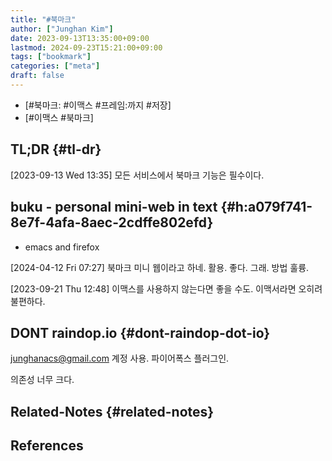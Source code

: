 ```yaml
---
title: "#북마크"
author: ["Junghan Kim"]
date: 2023-09-13T13:35:00+09:00
lastmod: 2024-09-23T15:21:00+09:00
tags: ["bookmark"]
categories: ["meta"]
draft: false
---
```


-   [#북마크: #이맥스 #프레임:까지 #저장]
-   [#이맥스 #북마크]


## TL;DR {#tl-dr}

<span class="timestamp-wrapper"><span class="timestamp">[2023-09-13 Wed 13:35] </span></span> 모든 서비스에서 북마크 기능은 필수이다.


## buku - personal mini-web in text {#h:a079f741-8e7f-4afa-8aec-2cdffe802efd}

-   emacs and firefox

<span class="timestamp-wrapper"><span class="timestamp">[2024-04-12 Fri 07:27] </span></span> 북마크 미니 웹이라고 하네. 활용. 좋다. 그래. 방법 훌륭.

<span class="timestamp-wrapper"><span class="timestamp">[2023-09-21 Thu 12:48] </span></span> 이맥스를 사용하지 않는다면 좋을 수도. 이맥서라면 오히려 불편하다.


## DONT raindop.io {#dont-raindop-dot-io}



junghanacs@gmail.com 계정 사용. 파이어폭스 플러그인.

의존성 너무 크다.


## Related-Notes {#related-notes}

## References

<style>.csl-entry{text-indent: -1.5em; margin-left: 1.5em;}</style><div class="csl-bib-body">
</div>
